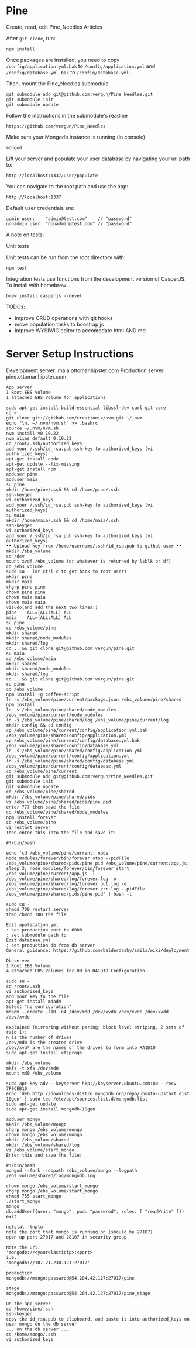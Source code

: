 Pine
============

Create, read, edit Pine_Needles Articles

After `git clone`, run:

    npm install

Once packages are installed, you need to copy `/config/application.yml.bak` to `/config/application.yml` and  `/config/database.yml.bak` to `/config/database.yml`.


Then, mount the Pine_Needles submodule.

    git submodule add git@github.com:vergun/Pine_Needles.git
    git submodule init
    git submodule update


Follow the instructions in the submodule's readme

    https://github.com/vergun/Pine_Needles


Make sure your Mongodb instance is running (in console):

    mongod

Lift your server and populate your user database by navigating your url path to: 

    http://localhost:1337/user/populate

You can navigate to the root path and use the app:

    http://localhost:1337    

Default user credentials are:

    admin user:    "admin@test.com"    // "password"
    nonadmin user: "nonadmin@test.com" // "password"

A note on tests:

Unit tests
 
Unit tests can be run from the root directory with:

    npm test

Integration tests use functions from the development version of CasperJS. To install with homebrew:

    brew install casperjs --devel

TODOs:

* improve CRUD operations with git hooks
* move population tasks to boostrap.js
* improve WYSIWIG editor to accomodate html AND md

Server Setup Instructions
==========================

Development server: maia.ottomanhipster.com
Production server: pine.ottomanhipster.com

    App server
    1 Root EBS Volume
    1 attached EBS Volume for applications

    sudo apt-get install build-essential libssl-dev curl git-core
    cd ~
    git clone git://github.com/creationix/nvm.git ~/.nvm
    echo "\n. ~/.nvm/nvm.sh" >> .bashrc
    source ~/.nvm/nvm.sh
    nvm install v0.10.22
    nvm alias default 0.10.22
    cd /root/.ssh/authorized_keys
    add your /.ssh/id_rsa.pub ssh-key to authorized_keys (vi authorized_keys)
    apt-get install node
    apt-get update --fix-missing
    apt-get install npm
    adduser pine
    adduser maia
    su pine
    mkdir /home/pine/.ssh && cd /home/pine/.ssh
    ssh-keygen
    vi authorized_keys
    add your /.ssh/id_rsa.pub ssh-key to authorized_keys (vi authorized_keys)
    su maia
    mkdir /home/maia/.ssh && cd /home/maia/.ssh
    ssh-keygen
    vi authorized_keys
    add your /.ssh/id_rsa.pub ssh-key to authorized_keys (vi authorized_keys)
    •• Upload key from /home/username/.ssh/id_rsa.pub to github user •• 
    mkdir /ebs_volume
    cd /dev
    mount xvdf /ebs_volume (or whatever is returned by lsblk or df)
    cd /ebs_volume
    sudo su - (or ctrl-c to get back to root user)
    mkdir pine
    mkdir maia
    chgrp pine pine
    chown pine pine
    chown maia maia
    chown maia maia
    visudo(and add the next two lines:)
    pine    ALL=(ALL:ALL) ALL
    maia    ALL=(ALL:ALL) ALL
    su pine
    cd /ebs_volume/pine
    mkdir shared
    mkdir shared/node_modules
    mkdir shared/log
    cd .. && git clone git@github.com:vergun/pine.git
    su maia
    cd /ebs_volume/maia
    mkdir shared
    mkdir shared/node_modules
    mkdir shared/log
    cd .. && git clone git@github.com:vergun/pine.git
    su pine
    cd /ebs_volume
    npm install -g coffee-script
    ln -s /ebs_volume/pine/current/package.json /ebs_volume/pine/shared
    npm install
    ln -s /ebs_volume/pine/shared/node_modules /ebs_volume/pine/current/node_modules
    ln -s /ebs_volume/pine/shared/log /ebs_volume/pine/current/log
    mkdir config && cd config
    cp /ebs_volume/pine/current/config/application.yml.bak /ebs_volume/pine/shared/config/application.yml
    cp /ebs_volume/pine/current/config/database.yml.bak /ebs_volume/pine/shared/config/database.yml
    ln -s /ebs_volume/pine/shared/config/application.yml /ebs_volume/pine/current/config/application.yml
    ln -s /ebs_volume/pine/shared/config/database.yml /ebs_volume/pine/current/config/database.yml
    cd /ebs_volume/pine/current
    git submodule add git@github.com:vergun/Pine_Needles.git
    git submodule init
    git submodule update
    cd /ebs_volume/pine/shared
    mkdir /ebs_volume/pine/shared/pids
    vi /ebs_volume/pine/shared/pids/pine.pid
    enter 777 then save the file
    cd /ebs_volume/pine/shared/node_modules
    npm install forever
    cd /ebs_volume/pine 
    vi restart_server
    Then enter this into the file and save it:

    #!/bin/bash

    echo 'cd /ebs_volume/pine/current; node node_modules/forever/bin/forever stop --pidFile /ebs_volume/pine/shared/pids/pine.pid /ebs_volume/pine/current/app.js; sleep 3; node_modules/forever/bin/forever start /ebs_volume/pine/current/app.js -l /ebs_volume/pine/shared/log/forever.log -o /ebs_volume/pine/shared/log/forever.out.log -e /ebs_volume/pine/shared/log/forever.err.log --pidFile /ebs_volume/pine/shared/pids/pine.pid' | bash -l

    sudo su -
    chmod 700 restart_server
    then chmod 700 the file

    Edit application.yml
    : set production port to 6000
    : set submodule path to 
    Edit database.yml
    : set production db from db server
    General guidance: https://github.com/balderdashy/sails/wiki/deployment

    Db server
    1 Root EBS Volume
    4 attached EBS Volumes for DB in RAID10 Configuration

    sudo su -
    cd /root/.ssh
    vi authorized_keys
    add your key to the file
    apt-get install mdadm
    Select "no configuration"
    mdadm --create -l10 -n4 /dev/md0 /dev/xvdb /dev/xvdc /dev/xvdd /dev/xvde

    explained (mirroring without paring, block level striping, 2 sets of raid 1):
    n is the number of drives
    /dev/md0 is the created drive
    /dev/xvd* are the names of the drives to form into RAID10
    sudo apt-get install xfsprogs

    mkdir /ebs_volume
    mkfs -t xfs /dev/md0
    mount md0 /ebs_volume

    sudo apt-key adv --keyserver hkp://keyserver.ubuntu.com:80 --recv 7F0CEB10
    echo 'deb http://downloads-distro.mongodb.org/repo/ubuntu-upstart dist 10gen' | sudo tee /etc/apt/sources.list.d/mongodb.list
    sudo apt-get update
    sudo apt-get install mongodb-10gen

    adduser mongo
    mkdir /ebs_volume/mongo
    chgrp mongo /ebs_volume/mongo
    chown mongo /ebs_volume/mongo
    mkdir /ebs_volume/shared
    mkdir /ebs_volume/shared/log
    vi /ebs_volume/start_mongo
    Enter this and save the file:

    #!/bin/bash
    mongod --fork --dbpath /ebs_volume/mongo --logpath /ebs_volume/shared/log/mongodb.log

    chown mongo /ebs_volume/start_mongo
    chgrp mongo /ebs_volume/start_mongo
    chmod 755 start_mongo
    ./start_mongo
    mongo
    db.addUser({user: "mongo", pwd: "passwrod", roles: [ "readWrite" ]})
    exit

    netstat -lnptu
    note the port that mongo is running on (should be 27107)
    open up port 27017 and 28107 in security group

    Note the url:
    'mongodb://<yourelasticip>:<port>'
    i.e.:
    'mongodb://107.21.230.121:27017'

    production
    mongodb://mongo:passwrod@54.204.42.127:27017/pine

    stage
    mongodb://mongo:passwrod@54.204.42.127:27017/pine_stage

    On the app server
    cd /home/pine/.ssh
    ssh-keygen
    copy the id_rsa.pub to clipboard, and paste it into authorized_keys on user mongo on the db server
    ... on the db server ...
    cd /home/mongo/.ssh
    vi authorized_keys
